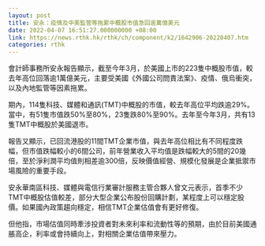 ```yaml
---
layout: post
title: 安永：疫情及中美監管等拖累中概股市值急回逾萬億美元
date: 2022-04-07 16:51:27.000000000 +08:00
link: https://news.rthk.hk/rthk/ch/component/k2/1642906-20220407.htm
categories: rthk
---
```


會計師事務所安永報告顯示，截至今年3月，於美國上市的223隻中概股市值，較去年高位回落逾1萬億美元，主要受美國《外國公司問責法案》、疫情、俄烏衝突，以及內地監管等因素拖累。

期內，114隻科技、媒體和通訊(TMT)中概股的市值，較去年高位平均跌逾29%。當中，有51隻市值跌50%至80%，23隻跌80%至90%。去年至今年3月，共有13隻TMT中概股於美國退市。

報告又顯示，已回流港股的11間TMT企業市值，與去年高位相比有不同程度跌幅，但市值跌幅較小的6間公司，前年營業收入平均值是跌幅較大的5間的20幾倍，至於淨利潤平均值則相差逾300倍，反映價值經營、規模化發展是企業抵禦市場風險的重要手段。

安永華南區科技、媒體與電信行業審計服務主管合夥人曾文元表示，首季不少TMT中概股估值較差，部分大型企業公布股份回購計劃，某程度上可以穩定股價。如果國內政策趨向穩定，相信TMT企業估值會有更好修復。

但他指，市場估值同時牽涉投資者對未來利率和流動性等的預期，由於目前美國通脹高企，利率或會持續向上，對相關企業估值帶來壓力。
